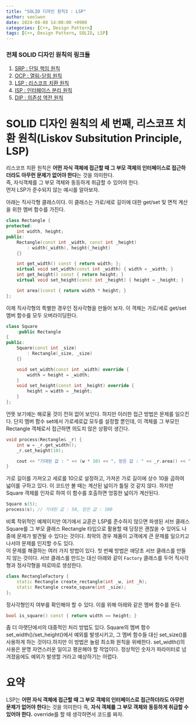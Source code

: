```yaml
---
title: "SOLID 디자인 원칙3 : LSP"
author: seolwon
date: 2024-08-08 14:00:00 +0900
categories: [C++, Design Pattern]
tags: [C++, Design Pattern, SOLID, LSP]
---
```


### 전체 SOLID 디자인 원칙의 링크들
1. [SRP : 단일 책임 원칙](https://seolwon.com/posts/SOLID-%EB%94%94%EC%9E%90%EC%9D%B8-%EC%9B%90%EC%B9%99-1_SRP/)
2. [OCP : 열림-닫힘 원칙](https://seolwon.com/posts/SOLID-%EB%94%94%EC%9E%90%EC%9D%B8-%EC%9B%90%EC%B9%99-2_OCP/)
3. [LSP : 리스코프 치환 원칙](https://seolwon.com/posts/SOLID-%EB%94%94%EC%9E%90%EC%9D%B8-%EC%9B%90%EC%B9%99-3_LSP/)
4. [ISP : 인터페이스 분리 원칙](https://seolwon.com/posts/SOLID-%EB%94%94%EC%9E%90%EC%9D%B8-%EC%9B%90%EC%B9%99-4_ISP/)
5. [DIP : 의존성 역전 원칙](https://seolwon.com/posts/SOLID-%EB%94%94%EC%9E%90%EC%9D%B8-%EC%9B%90%EC%B9%99-5_DIP/)


# SOLID 디자인 원칙의 세 번째, 리스코프 치환 원칙(Liskov Subsitution Principle, LSP)
리스코프 치환 원칙은 **어떤 자식 객체에 접근할 때 그 부모 객체의 인터페이스로 접근하더라도 아무런 문제가 없어야 한다**는 것을 의미한다.<br>
즉, 자식객체를 그 부모 객체와 동등하게 취급할 수 있어야 한다.<br>
먼저 LSP가 준수되지 않는 예시를 알아보자.<br>

아래는 직사각형 클래스이다. 이 클래스는 가로/세로 길이에 대한 get/set 및 면적 계산을 위한 멤버 함수를 가진다.
```cpp
class Rectangle {
protected:
	int width, height;
public:
	Rectangle(const int _width, const int _height)
		: width(_width), height(_height)
	{}

	int get_width() const { return width; };
	virtual void set_width(const int _width) { width = _width; }
	int get_height() const { return height; }
	virtual void set_height(const int _height) { height = _height; }

	int area()const { return width * height; }
};
```
이제 직사각형의 특별한 경우인 정사각형을 만들어 보자. 이 객체는 가로/세로 get/set 멤버 함수를 모두 오버라이딩한다.
```cpp
class Square
	:public Rectangle
{
public:
	Square(const int _size)
		: Rectangle(_size, _size)
	{}

	void set_width(const int _width) override {
		width = height = _width;
	}
	void set_height(const int _height) override {
		height = width = _height;
	}
};
```
언뜻 보기에는 해로울 것이 전혀 없어 보인다. 하지만 이러한 접근 방법은 문제를 일으킨다. 단지 멤버 함수 set에서 가로세로값 모두를 설정할 뿐인데, 이 객체를 그 부모인 Rectangle 객체로서 접근하면 의도치 않은 상황이 생긴다.
```cpp
void process(Rectangle& _r) {
	int w = _r.get_width();
	_r.set_height(10);

	cout << "기대된 값 : " << (w * 10) << ", 얻은 값 : " << _r.area() << "\n";
}
```
가로 길이를 가져오고 세로를 10으로 설정하고, 가져온 가로 길이에 상수 10을 곱하여 넓이를 구하고 있다. 이 코드만 볼 때는 계산된 넓이가 틀릴 것 같지 않다. 하지만 Square 객체를 인자로 하여 이 함수를 호출하면 엉뚱한 넓이가 계산된다.
```cpp
Square s(5);
process(s); // 기대된 값 : 50, 얻은 값 : 100
```
비록 작위적인 예제이지만 여기에서 교훈은 LSP를 준수하지 않으면 파생된 서브 클래스 Square를 그 부모 클래스 Rectangle 타입으로 활용할 때 당장은 괜찮을 수 있어도 나중에 문제가 발견될 수 있다는 것이다. 최악의 경우 제품이 고객에게 큰 문제를 일으키고 나서야 문제를 인지할 수도 있다.<br>
이 문제를 해결하는 여러 가지 방법이 있다. 첫 번째 방법은 애당초 서브 클래스를 만들지 않는 것이다. 서브 클래스를 만드는 대신 아래와 같이 `Factory` 클래스를 두어 직사각형과 정사각형을 따로따로 생성한다.

```cpp
class RectangleFactory {
	static Rectangle create_rectangle(int _w, int _h);
	static Rectangle create_square(int _size);
};
```
정사각형인지 여부를 확인해야 할 수 있다. 이를 위해 아래와 같은 멤버 함수를 둔다.
```cpp
bool is_square() const { return width == height; }
```
좀 더 아랫단에서의 대중적인 처리 방법도 있다. Square의 멤버 함수 set_width()/set_height()에서 예외를 발생시키고, 그 멤버 함수들 대신 set_size()를 사용하게 하는 것이다.하지만 이 방법은 놀람 최소화 원칙을 위배한다. set_width()의 사용은 분명 자연스러운 일이고 평온해야 할 작업이다. 정상적인 숫자가 파라미터로 넘겨졌음에도 예외가 발생할 거라고 예상하기는 어렵다.



# 요약
LSP는 **어떤 자식 객체에 접근할 때 그 부모 객체의 인터페이스로 접근하더라도 아무런 문제가 없어야 한다**는 것을 의미한다
즉, **자식 객체를 그 부모 객체와 동등하게 취급할 수 있어야 한다.**
override를 할 때 생각하면서 코드를 짜자.

